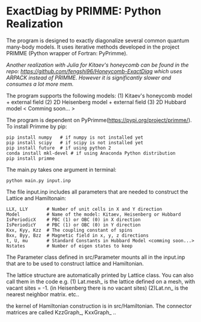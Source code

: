 # ExactDiag by PRIMME: Python Realization

The program is designed to exactly diagonalize several common quantum many-body models. It uses iterative methods developed in the project PRIMME (Python wrapper of Fortran: PyPrimme). 



*Another realization with Julia for Kitaev's honeycomb can be found in the repo:*
*https://github.com/fengshi96/Honeycomb-ExactDiag*
*which uses ARPACK instead of PRIMME. However it is significantly slower and consumes a lot more mem.*




The program supports the following models: 
(1) Kitaev's honeycomb model + external field
(2) 2D Heisenberg model + external field
(3) 2D Hubbard model < Comming soon... >

The program is dependent on PyPrimme(https://pypi.org/project/primme/). 
To install Primme by pip:
```
pip install numpy   # if numpy is not installed yet
pip install scipy   # if scipy is not installed yet
pip install future  # if using python 2
conda install mkl-devel # if using Anaconda Python distribution
pip install primme
```

The main.py takes one argument in terminal: 

```
python main.py input.inp
```

The file input.inp includes all parameters that are needed to construct the Lattice and Hamiltonain:
```
LLX, LLY       # Number of unit cells in X and Y direction
Model          # Name of the model: Kitaev, Heisenberg or Hubbard
IsPeriodicX    # PBC (1) or OBC (0) in X direction
IsPeriodicY    # PBC (1) or OBC (0) in Y direction
Kxx, Kyy, Kzz  # The coupling constant of spins
Bxx, Byy, Bzz  # Magnetic field in x, y, z directions
t, U, mu       # Standard Constants in Hubbard Model <comming soon...>
Nstates        # Number of eigen states to keep
```




The Parameter class defined in src/Parameter mounts all in the input.inp that are to be used to construct lattice and Hamiltonian.

The lattice structure are automatically printed by Lattice class. You can also call them in the code e.g.
(1) Lat.mesh_ is the lattice defined on a mesh, with vacant sites = -1. (in Heisenberg there is no vacant sites)
(2)Lat.nn_ is the nearest neighbor matrix.
etc..

the kernel of Hamiltonian construction is in src/Hamiltonian. The connector matrices are called KzzGraph_, KxxGraph_ ..
